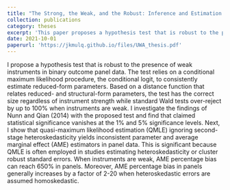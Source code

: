 ```yaml
---
title: "The Strong, the Weak, and the Robust: Inference and Estimation in Weakly Identified Panel Binary Dependent Variable Models"
collection: publications
category: theses
excerpt: 'This paper proposes a hypothesis test that is robust to the presence of weak instruments in binary outcome panel data. \n This was my undergraduate thesis completed in my final year of study at the University of Western Australia.'
date: 2021-10-01
paperurl: 'https://jkmulq.github.io/files/UWA_thesis.pdf'
---
```

I propose a hypothesis test that is robust to the presence of weak instruments in binary outcome panel data. The test relies on a conditional maximum likelihood procedure, the conditional logit, to consistently estimate reduced-form parameters. Based on a distance function that relates reduced- and structural-form parameters, the test has the correct size regardless of instrument strength while standard Wald tests over-reject by up to 100% when
instruments are weak. I investigate the findings of Nunn and Qian (2014) with the proposed test and find that claimed statistical significance vanishes at the 1% and 5% significance levels. Next, I show that quasi-maximum likelihood estimation (QMLE) ignoring second-stage heteroskedasticity yields inconsistent parameter and average marginal effect (AME) estimators in panel data. This is significant because QMLE is often employed in studies estimating heteroskedasticity or cluster robust standard errors. When instruments are
weak, AME percentage bias can reach 650% in panels. Moreover, AME percentage bias in panels generally increases by a factor of 2-20 when heteroskedastic errors are assumed homoskedastic.
